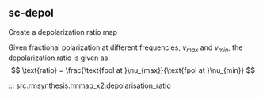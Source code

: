 ## sc-depol

Create a depolarization ratio map

Given fractional polarization at different frequencies, $\nu_{max}$ and $\nu_{min}$, the depolarization ratio is given as:
$$
\text{ratio} = \frac{\text{fpol at }\nu_{max}}{\text{fpol at }\nu_{min}}
$$


::: src.rmsynthesis.rmmap_x2.depolarisation_ratio